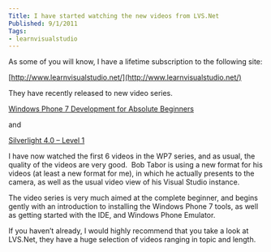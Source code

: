 ```yaml
---
Title: I have started watching the new videos from LVS.Net
Published: 9/1/2011
Tags:
- learnvisualstudio
---
```


As some of you will know, I have a lifetime subscription to the following site:

[http://www.learnvisualstudio.net/](http://www.learnvisualstudio.net/)

They have recently released to new video series.

[Windows Phone 7 Development for Absolute Beginners](http://www.learnvisualstudio.net/content/series/Windows_Phone_7_Development_for_Absolute_Beginners.aspx)

and

[Silverlight 4.0 – Level 1](http://www.learnvisualstudio.net/content/series/Silverlight_4_0_Level_1.aspx)

I have now watched the first 6 videos in the WP7 series, and as usual, the quality of the videos are very good.  Bob Tabor is using a new format for his videos (at least a new format for me), in which he actually presents to the camera, as well as the usual video view of his Visual Studio instance.

The video series is very much aimed at the complete beginner, and begins gently with an introduction to installing the Windows Phone 7 tools, as well as getting started with the IDE, and Windows Phone Emulator.

If you haven’t already, I would highly recommend that you take a look at LVS.Net, they have a huge selection of videos ranging in topic and length.
